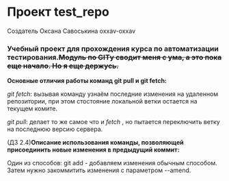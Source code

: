 ﻿# Проект test_repo

Создатель Оксана Савоськина oxxav-oxxav

### Учебный проект для прохождения курса по автоматизации тестирования.~~Модуль по GITу сводит меня с ума, а это пока еще начало. Но я еще держусь.~~

**Основные отличия работы команд git pull и git fetch:**

_git fetch_: вызывая команду узнаём последние изменения на удаленном репозитории, при этом стостояние локальной ветки остается на текущем комите.

_git pull_: делает то же самое что и _fetch_ , но пытается переключить ветку на последнюю версию сервера.

(ДЗ 2.4)**Описание использования команды, позволяющей присоединить новые изменения в предыдущий коммит:**

Один из способов: git add - добавляем изменения обычным способом. Затем нужно закоммитить изменения с параметром --amend.
